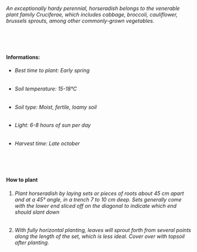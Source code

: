 ###### An exceptionally hardy perennial, horseradish belongs to the venerable plant family Cruciferae, which includes cabbage, broccoli, cauliflower, brussels sprouts, among other commonly-grown vegetables.

###### ‎

#### Informations:

-   ###### Best time to plant: Early spring
-   ###### Soil temperature: 15-18°C
-   ###### Soil type: Moist, fertile, loamy soil
-   ###### Light: 6-8 hours of sun per day
-   ###### Harvest time: Late october

###### ‎

#### How to plant

1. ###### Plant horseradish by laying sets or pieces of roots about 45 cm apart and at a 45° angle, in a trench 7 to 10 cm deep. Sets generally come with the lower end sliced off on the diagonal to indicate which end should slant down
2. ###### With fully horizontal planting, leaves will sprout forth from several points along the length of the set, which is less ideal. Cover over with topsoil after planting.
